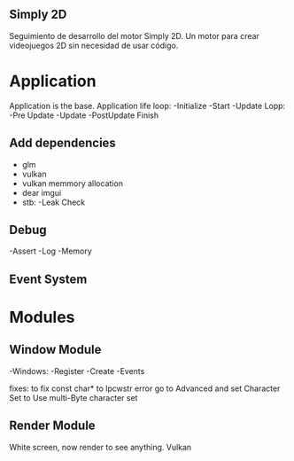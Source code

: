 ## Simply 2D

Seguimiento de desarrollo del motor Simply 2D. Un motor para crear videojuegos 2D sin necesidad de usar código.

# Application

Application is the base. 
Application life loop:
-Initialize
-Start
-Update Lopp:
  -Pre Update
  -Update
  -PostUpdate
Finish

## Add dependencies
- glm
- vulkan
- vulkan memmory allocation
- dear imgui
- stb:
  -Leak Check

## Debug

-Assert
-Log
-Memory

## Event System


# Modules


## Window Module

-Windows:
-Register
-Create
-Events

fixes:
to fix const char* to lpcwstr error go to Advanced and set Character Set to Use multi-Byte character set 

## Render Module

White screen, now render to see anything. Vulkan
